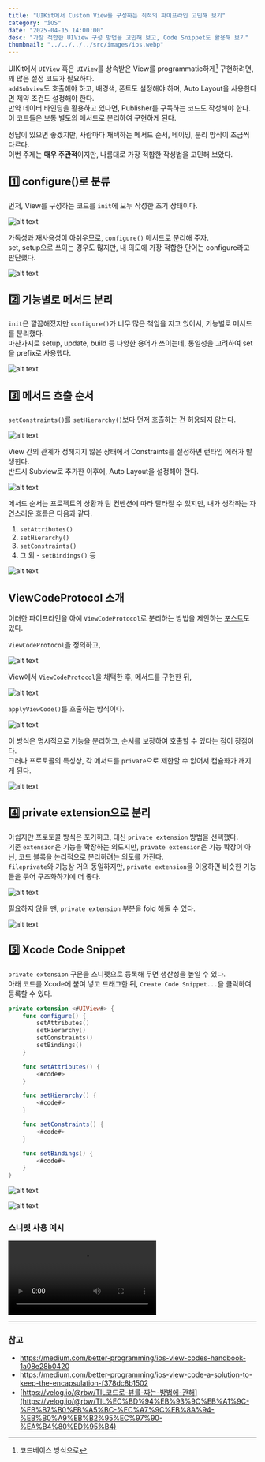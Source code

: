 ```yaml
---
title: "UIKit에서 Custom View를 구성하는 최적의 파이프라인 고민해 보기"
category: "iOS"
date: "2025-04-15 14:00:00"
desc: "가장 적합한 UIView 구성 방법을 고민해 보고, Code Snippet도 활용해 보기"
thumbnail: "../../../../src/images/ios.webp"
---
```


UIKit에서 `UIView` 혹은 `UIView`를 상속받은 View를 programmatic하게[^1] 구현하려면, 꽤 많은 설정 코드가 필요하다.<br>
`addSubview`도 호출해야 하고, 배경색, 폰트도 설정해야 하며, Auto Layout을 사용한다면 제약 조건도 설정해야 한다.<br>
만약 데이터 바인딩을 활용하고 있다면, Publisher를 구독하는 코드도 작성해야 한다.<br>
이 코드들은 보통 별도의 메서드로 분리하여 구현하게 된다.

정답이 있으면 좋겠지만, 사람마다 채택하는 메서드 순서, 네이밍, 분리 방식이 조금씩 다르다.<br>
이번 주제는 **매우 주관적**이지만, 나름대로 가장 적합한 작성법을 고민해 보았다.

## 1️⃣ configure()로 분류

먼저, View를 구성하는 코드를 `init`에 모두 작성한 초기 상태이다.

![alt text](image.png)

가독성과 재사용성이 아쉬우므로, `configure()` 메서드로 분리해 주자.<br>
set, setup으로 쓰이는 경우도 많지만, 내 의도에 가장 적합한 단어는 configure라고 판단했다.

![alt text](image-1.png)

## 2️⃣ 기능별로 메서드 분리

`init`은 깔끔해졌지만 `configure()`가 너무 많은 책임을 지고 있어서, 기능별로 메서드를 분리했다.<br>
마찬가지로 setup, update, build 등 다양한 용어가 쓰이는데, 통일성을 고려하여 set을 prefix로 사용했다.

![alt text](image-2.png)

## 3️⃣ 메서드 호출 순서

`setConstraints()`를 `setHierarchy()`보다 먼저 호출하는 건 허용되지 않는다.

![alt text](image-3.png)

View 간의 관계가 정해지지 않은 상태에서 Constraints를 설정하면 런타임 에러가 발생한다.<br>
반드시 Subview로 추가한 이후에, Auto Layout을 설정해야 한다.

![alt text](image-4.png)

메서드 순서는 프로젝트의 상황과 팀 컨벤션에 따라 달라질 수 있지만, 내가 생각하는 자연스러운 흐름은 다음과 같다.

1. `setAttributes()`
2. `setHierarchy()`
3. `setConstraints()`
4. 그 외 - `setBindings()` 등

![alt text](image-14.png)

## ViewCodeProtocol 소개

이러한 파이프라인을 아예 `ViewCodeProtocol`로 분리하는 방법을 제안하는 [포스트](https://medium.com/better-programming/ios-view-codes-handbook-1a08e28b0420)도 있다.

`ViewCodeProtocol`을 정의하고,

![alt text](image-6.png)

View에서 `ViewCodeProtocol`을 채택한 후, 메서드를 구현한 뒤,

![alt text](image-7.png)

`applyViewCode()`를 호출하는 방식이다.

![alt text](image-8.png)

이 방식은 명시적으로 기능을 분리하고, 순서를 보장하여 호출할 수 있다는 점이 장점이다.<br>
그러나 프로토콜의 특성상, 각 메서드를 `private`으로 제한할 수 없어서 캡슐화가 깨지게 된다.

![alt text](image-9.png)

## 4️⃣ private extension으로 분리

아쉽지만 프로토콜 방식은 포기하고, 대신 `private extension` 방법을 선택했다.<br>
기존 `extension`은 기능을 확장하는 의도지만, `private extension`은 기능 확장이 아닌, 코드 블록을 논리적으로 분리하려는 의도를 가진다.<br>
`fileprivate`와 기능상 거의 동일하지만, `private extension`을 이용하면 비슷한 기능들을 묶어 구조화하기에 더 좋다.

![alt text](image-5.png)

필요하지 않을 땐, `private extension` 부분을 fold 해둘 수 있다.

![alt text](image-11.png)

## 5️⃣ Xcode Code Snippet

`private extension` 구문을 스니펫으로 등록해 두면 생산성을 높일 수 있다.<br>
아래 코드를 Xcode에 붙여 넣고 드래그한 뒤, `Create Code Snippet...`을 클릭하여 등록할 수 있다.

```swift
private extension <#UIView#> {
    func configure() {
        setAttributes()
        setHierarchy()
        setConstraints()
        setBindings()
    }

    func setAttributes() {
        <#code#>
    }

    func setHierarchy() {
        <#code#>
    }

    func setConstraints() {
        <#code#>
    }

    func setBindings() {
        <#code#>
    }
}
```

![alt text](image-10.png)

![alt text](image-12.png)

### 스니펫 사용 예시

<video src='video.mp4' controls></video>

---

### 참고

- https://medium.com/better-programming/ios-view-codes-handbook-1a08e28b0420
- https://medium.com/better-programming/ios-view-code-a-solution-to-keep-the-encapsulation-f378dc8b1502
- [https://velog.io/@rbw/TIL코드로-뷰를-짜는-방법에-관해](https://velog.io/@rbw/TIL%EC%BD%94%EB%93%9C%EB%A1%9C-%EB%B7%B0%EB%A5%BC-%EC%A7%9C%EB%8A%94-%EB%B0%A9%EB%B2%95%EC%97%90-%EA%B4%80%ED%95%B4)

[^1]: 코드베이스 방식으로
